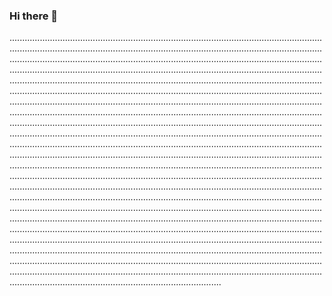 ### Hi there 👋

........................................................................................................................................................................................................................................................................................................................................................................................................................................................................................................................................................................................................................................................................................................................................................................................................................................................................................................................................................................................................................................................................................................................................................................................................................................................................................................................................................................................................................................................................................................................................................................................................................................................................................................................................................................................................................................................................................................................................................................................................................................................................................................................................................................................................................................................................................................................................................................................................................................................................................................................................................................................................................................................................................................................................................................................................................................................................................................................................................................................................................................................